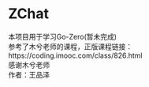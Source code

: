 <h1>ZChat</h1>
本项目用于学习Go-Zero(暂未完成)<br>
参考了木兮老师的课程，正版课程链接：https://coding.imooc.com/class/826.html<br>
感谢木兮老师<br>
作者：王品泽